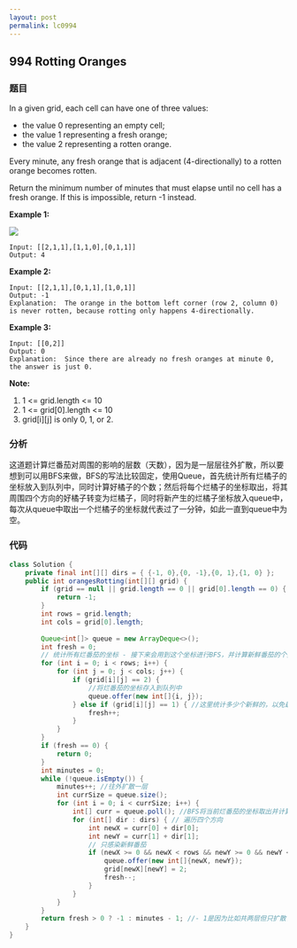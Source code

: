 ```yaml
---
layout: post
permalink: lc0994
---
```


## 994 Rotting Oranges

### 题目

In a given grid, each cell can have one of three values:

* the value 0 representing an empty cell;
* the value 1 representing a fresh orange;
* the value 2 representing a rotten orange.

Every minute, any fresh orange that is adjacent \(4-directionally\) to a rotten orange becomes rotten.

Return the minimum number of minutes that must elapse until no cell has a fresh orange.  If this is impossible, return -1 instead.

**Example 1:**

![](https://assets.leetcode.com/uploads/2019/02/16/oranges.png)

```text
Input: [[2,1,1],[1,1,0],[0,1,1]]
Output: 4
```

**Example 2:**

```text
Input: [[2,1,1],[0,1,1],[1,0,1]]
Output: -1
Explanation:  The orange in the bottom left corner (row 2, column 0) is never rotten, because rotting only happens 4-directionally.
```

**Example 3:**

```text
Input: [[0,2]]
Output: 0
Explanation:  Since there are already no fresh oranges at minute 0, the answer is just 0.
```

**Note:**

1. 1 <= grid.length <= 10
2. 1 <= grid[0].length <= 10
3. grid[i][j] is only 0, 1, or 2.

### 分析

这道题计算烂番茄对周围的影响的层数（天数），因为是一层层往外扩散，所以要想到可以用BFS来做，BFS的写法比较固定，使用Queue，首先统计所有烂橘子的坐标放入到队列中，同时计算好橘子的个数；然后将每个烂橘子的坐标取出，将其周围四个方向的好橘子转变为烂橘子，同时将新产生的烂橘子坐标放入queue中，每次从queue中取出一个烂橘子的坐标就代表过了一分钟，如此一直到queue中为空。

### 代码

```java
class Solution {
    private final int[][] dirs = { {-1, 0},{0, -1},{0, 1},{1, 0} };
    public int orangesRotting(int[][] grid) {
        if (grid == null || grid.length == 0 || grid[0].length == 0) {
            return -1;
        }
        int rows = grid.length;
        int cols = grid[0].length;
        
        Queue<int[]> queue = new ArrayDeque<>();
        int fresh = 0;
        // 统计所有烂番茄的坐标 - 接下来会用到这个坐标进行BFS，并计算新鲜番茄的个数
        for (int i = 0; i < rows; i++) {
            for (int j = 0; j < cols; j++) {
                if (grid[i][j] == 2) {
                    //将烂番茄的坐标存入到队列中
                    queue.offer(new int[]{i, j});
                } else if (grid[i][j] == 1) { //这里统计多少个新鲜的，以免最后还要再扫描一遍看新鲜是否还有剩
                    fresh++;
                }
            }
        }
        if (fresh == 0) {
            return 0;
        }
        int minutes = 0;
        while (!queue.isEmpty()) {
            minutes++; //往外扩散一层
            int currSize = queue.size(); 
            for (int i = 0; i < currSize; i++) {
                int[] curr = queue.poll(); //BFS将当前烂番茄的坐标取出并计算四周
                for (int[] dir : dirs) { // 遍历四个方向
                    int newX = curr[0] + dir[0];
                    int newY = curr[1] + dir[1];
                    // 只感染新鲜番茄
                    if (newX >= 0 && newX < rows && newY >= 0 && newY < cols && grid[newX][newY] == 1) {
                        queue.offer(new int[]{newX, newY});
                        grid[newX][newY] = 2;
                        fresh--;
                    }
                }
            }
        }
        return fresh > 0 ? -1 : minutes - 1; //- 1是因为比如共两层但只扩散了一次
    }
}
```
